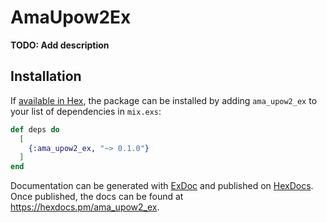# AmaUpow2Ex

**TODO: Add description**

## Installation

If [available in Hex](https://hex.pm/docs/publish), the package can be installed
by adding `ama_upow2_ex` to your list of dependencies in `mix.exs`:

```elixir
def deps do
  [
    {:ama_upow2_ex, "~> 0.1.0"}
  ]
end
```

Documentation can be generated with [ExDoc](https://github.com/elixir-lang/ex_doc)
and published on [HexDocs](https://hexdocs.pm). Once published, the docs can
be found at <https://hexdocs.pm/ama_upow2_ex>.

